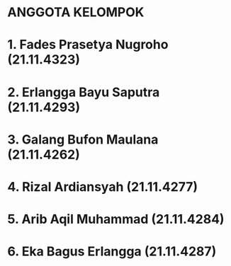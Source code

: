 # ANGGOTA KELOMPOK

# 1. Fades Prasetya Nugroho (21.11.4323)
# 2. Erlangga Bayu Saputra  (21.11.4293)
# 3. Galang Bufon Maulana   (21.11.4262)
# 4. Rizal Ardiansyah       (21.11.4277)
# 5. Arib Aqil Muhammad     (21.11.4284)
# 6. Eka Bagus Erlangga     (21.11.4287)
